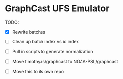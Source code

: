 # GraphCast UFS Emulator


TODO:
- [x] Rewrite batches
- [ ] Clean up batch index vs ic index
- [ ] Pull in scripts to generate normalization
- [ ] Move timothyas/graphcast to NOAA-PSL/graphcast
- [ ] Move this to its own repo

